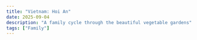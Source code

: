 ```yaml
---
title: "Vietnam: Hoi An"
date: 2025-09-04
description: "A family cycle through the beautiful vegetable gardens"
tags: ["Family"]
---
```


